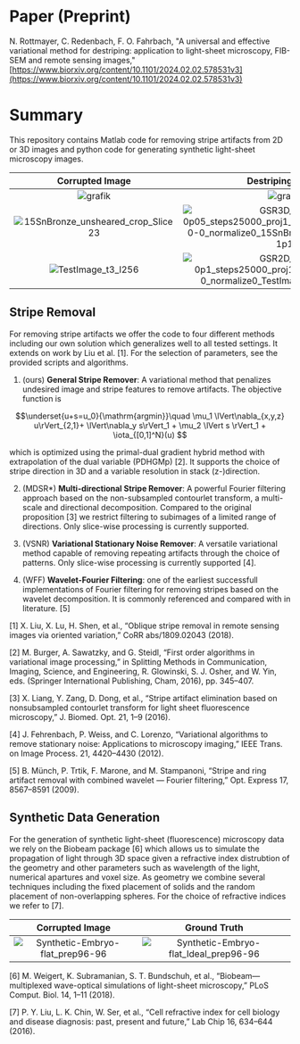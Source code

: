 # Paper (Preprint)
N. Rottmayer, C. Redenbach, F. O. Fahrbach,  "A universal and effective variational method for destriping: application to light-sheet microscopy, FIB-SEM and remote sensing images," [https://www.biorxiv.org/content/10.1101/2024.02.02.578531v3](https://www.biorxiv.org/content/10.1101/2024.02.02.578531v3)


# Summary
This repository contains Matlab code for removing stripe artifacts from 2D or 3D images and python code for generating synthetic light-sheet microscopy images. 

Corrupted Image | Destriping Result
:-------------------------:|:-------------------------:
![grafik](https://github.com/user-attachments/assets/19550398-cffe-455d-928c-1d4d94946fd9)| ![grafik](https://github.com/user-attachments/assets/087da623-b4a6-4c6f-a29f-c043255e7fa2)
![15SnBronze_unsheared_crop_Slice23](https://github.com/user-attachments/assets/2291079b-2e22-4866-ab3f-6df695ae5ed2) | ![GSR3D_mu3-0p05_steps25000_proj1_resz0p33_direction1-0-0_normalize0_15SnBronze_Slice25_0p25-1p1](https://github.com/user-attachments/assets/ea3cdf22-d2f8-484b-82ae-ce7e6449afb0)
![TestImage_t3_l256](https://github.com/user-attachments/assets/6a55ad7c-9402-42be-bb6d-9c9b2329810c) | ![GSR2D_mu7-0p1_steps25000_proj1_resz0_direction1-0_normalize0_TestImage-t3-l256_prep](https://github.com/user-attachments/assets/7c77239d-da7f-4293-9a03-de9d9d3515be)


## Stripe Removal
For removing stripe artifacts we offer the code to four different methods including our own solution which generalizes well to all tested settings. It extends on work by Liu et al. [1]. For the selection of parameters, see the provided scripts and algorithms. 

1. (ours) **General Stripe Remover**: A variational method that penalizes undesired image and stripe features to remove artifacts. The objective function is
   
  $$\underset{u+s=u_0}{\mathrm{argmin}}\quad \mu_1 \lVert\nabla_{x,y,z} u\rVert_{2,1}+ \lVert\nabla_y s\rVert_1 + \mu_2 \lVert s \rVert_1 + \iota_{[0,1]^N}(u) $$
  
  which is optimized using the primal-dual gradient hybrid method with extrapolation of the dual variable (PDHGMp) [2]. It supports the choice of stripe direction in 3D and a variable resolution in stack (z-)direction.  

2. (MDSR*) **Multi-directional Stripe Remover**: A powerful Fourier filtering approach based on the non-subsampled contourlet transform, a multi-scale and directional decomposition. Compared to the original proposition [3] we restrict filtering to subimages of a limited range of directions. Only slice-wise processing is currently supported.

3. (VSNR) **Variational Stationary Noise Remover**: A versatile variational method capable of removing repeating artifacts through the choice of patterns. Only slice-wise processing is currently supported [4].

4. (WFF) **Wavelet-Fourier Filtering**: one of the earliest successfull implementations of Fourier filtering for removing stripes based on the wavelet decomposition. It is commonly referenced and compared with in literature. [5]

[1] X. Liu, X. Lu, H. Shen, et al., “Oblique stripe removal in remote sensing images via oriented variation,” CoRR abs/1809.02043 (2018).

[2] M. Burger, A. Sawatzky, and G. Steidl, “First order algorithms in variational image processing,” in Splitting Methods in Communication, Imaging, Science, and Engineering, R. Glowinski, S. J. Osher, and W. Yin, eds. (Springer International Publishing, Cham, 2016), pp. 345–407.

[3] X. Liang, Y. Zang, D. Dong, et al., “Stripe artifact elimination based on nonsubsampled contourlet transform for light sheet fluorescence microscopy,” J. Biomed. Opt. 21, 1–9 (2016).

[4] J. Fehrenbach, P. Weiss, and C. Lorenzo, “Variational algorithms to remove stationary noise: Applications to microscopy imaging,” IEEE Trans. on Image Process. 21, 4420–4430 (2012).

[5] B. Münch, P. Trtik, F. Marone, and M. Stampanoni, “Stripe and ring artifact removal with combined wavelet — Fourier filtering,” Opt. Express 17, 8567–8591 (2009).

## Synthetic Data Generation
For the generation of synthetic light-sheet (fluorescence) microscopy data we rely on the Biobeam package [6] which allows us to simulate the propagation of light through 3D space given a refractive index distrubtion of the geometry and other parameters such as wavelength of the light, numerical apartures and voxel size. As geometry we combine several techniques including the fixed placement of solids and the random placement of non-overlapping spheres. For the choice of refractive indices we refer to [7]. 

Corrupted Image | Ground Truth
:-------------------------:|:-------------------------:
![Synthetic-Embryo-flat_prep96-96](https://github.com/user-attachments/assets/8e4207ae-e3c3-46c7-9265-d462b496943d) | ![Synthetic-Embryo-flat_Ideal_prep96-96](https://github.com/user-attachments/assets/9c2bbcc4-48aa-44fd-8813-66fa2c4eb20c)



[6] M. Weigert, K. Subramanian, S. T. Bundschuh, et al., “Biobeam—multiplexed wave-optical
simulations of light-sheet microscopy,” PLoS Comput. Biol. 14, 1–11 (2018).

[7] P. Y. Liu, L. K. Chin, W. Ser, et al., “Cell refractive index for cell biology and disease diagnosis:
past, present and future,” Lab Chip 16, 634–644 (2016).
